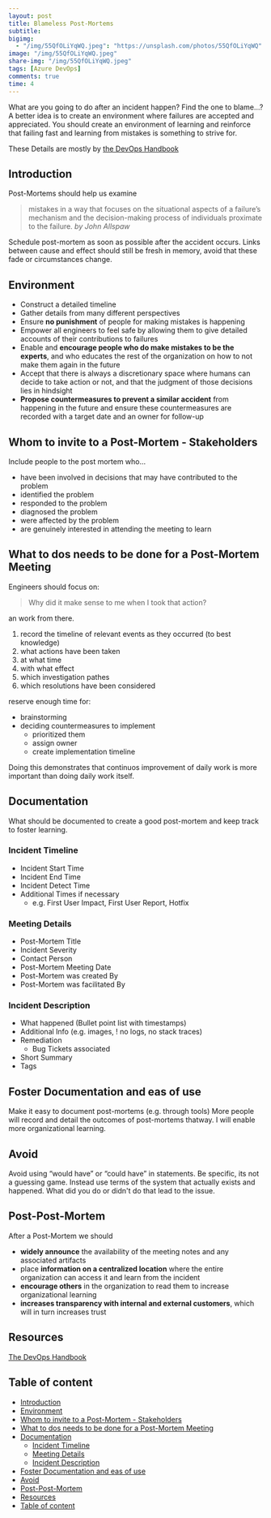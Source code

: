 ```yaml
---
layout: post
title: Blameless Post-Mortems
subtitle:
bigimg:
  - "/img/55QfOLiYqWQ.jpeg": "https://unsplash.com/photos/55QfOLiYqWQ"
image: "/img/55QfOLiYqWQ.jpeg"
share-img: "/img/55QfOLiYqWQ.jpeg"
tags: [Azure DevOps]
comments: true
time: 4
---
```


What are you going to do after an incident happen? Find the one to blame...? A better idea is to create an environment where failures are accepted and appreciated. You should create an environment of learning and reinforce that failing fast and learning from mistakes is something to strive for.

These Details are mostly by [the DevOps Handbook](https://www.amazon.de/DevOPS-Handbook-World-Class-Reliability-Organizations/dp/1942788002/ref=sr_1_1?__mk_de_DE=%C3%85M%C3%85%C5%BD%C3%95%C3%91&keywords=The+DevOps+Handbook&qid=1566940325&s=gateway&sr=8-1)

## Introduction

Post-Mortems should help us examine

> mistakes in a way that focuses on the situational aspects of a failure’s mechanism and the decision-making process of individuals proximate to the failure. *by John Allspaw*

Schedule post-mortem as soon as possible after the accident occurs. Links between cause and effect should still be fresh in memory, avoid that these fade or circumstances change.

## Environment

- Construct a detailed timeline
- Gather details from many different perspectives 
- Ensure **no punishment** of people for making mistakes is happening
- Empower all engineers to feel safe by allowing them to give detailed accounts of their contributions to failures
- Enable and **encourage people who do make mistakes to be the experts**, and who educates the rest of the organization on how to not make them again in the future
- Accept that there is always a discretionary space where humans can decide to take action or not, and that the judgment of those decisions lies in hindsight
- **Propose countermeasures to prevent a similar accident** from happening in the future and ensure these countermeasures are recorded with a target date and an owner for follow-up

## Whom to invite to a Post-Mortem - Stakeholders

Include people to the post mortem who...

- have been involved in decisions that may have contributed to the problem
- identified the problem
- responded to the problem
- diagnosed the problem
- were affected by the problem
- are genuinely interested in attending the meeting to learn

## What to dos needs to be done for a Post-Mortem Meeting

Engineers should focus on:

> Why did it make sense to me when I took that action?

an work from there.

1. record the timeline of relevant events as they occurred (to best knowledge)
2. what actions have been taken
3. at what time
4. with what effect
5. which investigation pathes
6. which resolutions have been considered

reserve enough time for:

- brainstorming
- deciding countermeasures to implement
  - prioritized them
  - assign owner
  - create implementation timeline

Doing this demonstrates that continuos improvement of daily work is more important than doing daily work itself.

## Documentation

What should be documented to create a good post-mortem and keep track to foster learning.

### Incident Timeline

- Incident Start Time
- Incident End Time
- Incident Detect Time
- Additional Times if necessary
  - e.g. First User Impact, First User Report, Hotfix

### Meeting Details

- Post-Mortem Title
- Incident Severity
- Contact Person
- Post-Mortem Meeting Date
- Post-Mortem was created By
- Post-Mortem was facilitated By

### Incident Description

- What happened (Bullet point list with timestamps)
- Additional Info (e.g. images, ! no logs, no stack traces)
- Remediation
  - Bug Tickets associated
- Short Summary
- Tags

## Foster Documentation and eas of use

Make it easy to document post-mortems (e.g. through tools)
More people will record and detail the outcomes of post-mortems thatway. I will enable more organizational learning.

## Avoid

Avoid using “would have” or “could have” in statements.
Be specific, its not a guessing game.
Instead use terms of the system that actually exists and happened.
What did you do or didn't do that lead to the issue.

## Post-Post-Mortem

After a Post-Mortem we should

- **widely announce** the availability of the meeting notes and any associated artifacts
- place **information on a centralized location** where the entire organization can access it and learn from the incident
- **encourage others** in the organization to read them to increase organizational learning
- **increases transparency with internal and external customers**, which will in turn increases trust

## Resources

[The DevOps Handbook](https://learning.oreilly.com/library/view/the-devops-handbook/9781457191381/DOHB-ch_19.xhtml)

## Table of content

- [Introduction](#introduction)
- [Environment](#environment)
- [Whom to invite to a Post-Mortem - Stakeholders](#whom-to-invite-to-a-post-mortem---stakeholders)
- [What to dos needs to be done for a Post-Mortem Meeting](#what-to-dos-needs-to-be-done-for-a-post-mortem-meeting)
- [Documentation](#documentation)
  - [Incident Timeline](#incident-timeline)
  - [Meeting Details](#meeting-details)
  - [Incident Description](#incident-description)
- [Foster Documentation and eas of use](#foster-documentation-and-eas-of-use)
- [Avoid](#avoid)
- [Post-Post-Mortem](#post-post-mortem)
- [Resources](#resources)
- [Table of content](#table-of-content)